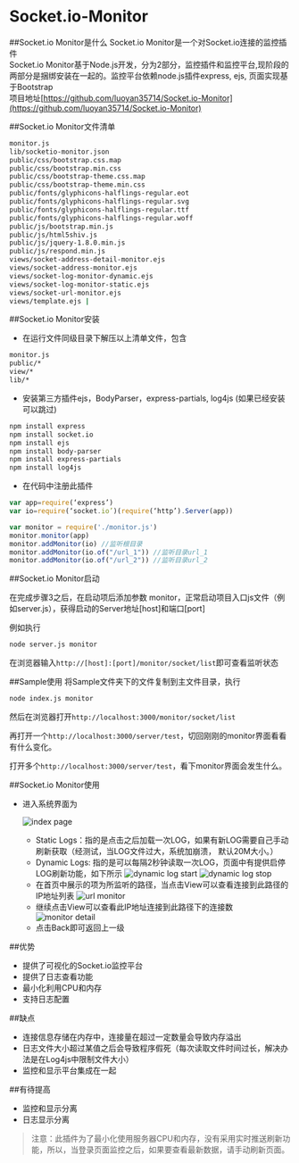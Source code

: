 Socket.io-Monitor
=================


##Socket.io Monitor是什么
Socket.io Monitor是一个对Socket.io连接的监控插件 <br />
Socket.io Monitor基于Node.js开发，分为2部分，监控插件和监控平台,现阶段的两部分是捆绑安装在一起的。监控平台依赖node.js插件express, ejs, 页面实现基于Bootstrap <br />
项目地址[https://github.com/luoyan35714/Socket.io-Monitor](https://github.com/luoyan35714/Socket.io-Monitor)

##Socket.io Monitor文件清单
```bash
monitor.js 
lib/socketio-monitor.json
public/css/bootstrap.css.map
public/css/bootstrap.min.css
public/css/bootstrap-theme.css.map
public/css/bootstrap-theme.min.css
public/fonts/glyphicons-halflings-regular.eot
public/fonts/glyphicons-halflings-regular.svg
public/fonts/glyphicons-halflings-regular.ttf
public/fonts/glyphicons-halflings-regular.woff
public/js/bootstrap.min.js
public/js/html5shiv.js
public/js/jquery-1.8.0.min.js
public/js/respond.min.js
views/socket-address-detail-monitor.ejs
views/socket-address-monitor.ejs
views/socket-log-monitor-dynamic.ejs
views/socket-log-monitor-static.ejs
views/socket-url-monitor.ejs
views/template.ejs |
```
##Socket.io Monitor安装
* 在运行文件同级目录下解压以上清单文件，包含
```bash
monitor.js
public/*
view/*
lib/*
```
* 安装第三方插件ejs，BodyParser，express-partials, log4js (如果已经安装可以跳过)
```bash
npm install express
npm install socket.io
npm install ejs
npm install body-parser
npm install express-partials
npm install log4js
```
* 在代码中注册此插件

```javascript
var app=require(‘express’)
var io=require(‘socket.io’)(require(‘http’).Server(app))

var monitor = require('./monitor.js')
monitor.monitor(app)
monitor.addMonitor(io) //监听根目录
monitor.addMonitor(io.of("/url_1")) //监听目录url_1
monitor.addMonitor(io.of("/url_2")) //监听目录url_2
```

##Socket.io Monitor启动

在完成步骤3之后，在启动项后添加参数 monitor，正常启动项目入口js文件（例如server.js），获得启动的Server地址[host]和端口[port]

例如执行

```bash
node server.js monitor
```

在浏览器输入`http://[host]:[port]/monitor/socket/list`即可查看监听状态

##Sample使用
将Sample文件夹下的文件复制到主文件目录，执行
```bash
node index.js monitor
```

然后在浏览器打开`http://localhost:3000/monitor/socket/list`

再打开一个`http://localhost:3000/server/test`，切回刚刚的monitor界面看看有什么变化。

打开多个`http://localhost:3000/server/test`，看下monitor界面会发生什么。


##Socket.io Monitor使用

* 进入系统界面为
	
	![index page](http://www.hifreud.com/images/blog/nodejs/3_socket_io_monitor/1_index_page.png)

	- Static Logs：指的是点击之后加载一次LOG，如果有新LOG需要自己手动刷新获取（经测试，当LOG文件过大，系统加崩溃， 默认20M大小。）
	- Dynamic Logs: 指的是可以每隔2秒钟读取一次LOG，页面中有提供启停LOG刷新功能，如下所示
	![dynamic log start](http://www.hifreud.com/images/blog/nodejs/3_socket_io_monitor/2_dynamic_log_start.png)
	![dynamic log stop](http://www.hifreud.com/images/blog/nodejs/3_socket_io_monitor/3_dynamic_log_stop.png)
	- 在首页中展示的项为所监听的路径，当点击View可以查看连接到此路径的IP地址列表
	![url monitor](http://www.hifreud.com/images/blog/nodejs/3_socket_io_monitor/4_url_monitor.png)
	- 继续点击View可以查看此IP地址连接到此路径下的连接数
	![monitor detail](http://www.hifreud.com/images/blog/nodejs/3_socket_io_monitor/5_monitor_detail.png)
	- 点击Back即可返回上一级

##优势
+ 提供了可视化的Socket.io监控平台
+ 提供了日志查看功能
+ 最小化利用CPU和内存
+ 支持日志配置

##缺点
* 连接信息存储在内存中，连接量在超过一定数量会导致内存溢出
* 日志文件大小超过某值之后会导致程序假死（每次读取文件时间过长，解决办法是在Log4js中限制文件大小）
* 监控和显示平台集成在一起

##有待提高
* 监控和显示分离
* 日志显示分离

> 注意：此插件为了最小化使用服务器CPU和内存，没有采用实时推送刷新功能，所以，当登录页面监控之后，如果要查看最新数据，请手动刷新页面。